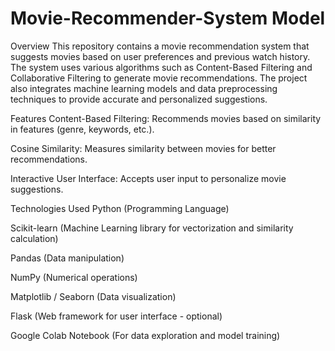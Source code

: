 # Movie-Recommender-System Model 
Overview
This repository contains a movie recommendation system that suggests movies based on user preferences and previous watch history. The system uses various algorithms such as Content-Based Filtering and Collaborative Filtering to generate movie recommendations. The project also integrates machine learning models and data preprocessing techniques to provide accurate and personalized suggestions.

Features
Content-Based Filtering: Recommends movies based on similarity in features (genre, keywords, etc.).

Cosine Similarity: Measures similarity between movies for better recommendations.

Interactive User Interface: Accepts user input to personalize movie suggestions.

Technologies Used
Python (Programming Language)

Scikit-learn (Machine Learning library for vectorization and similarity calculation)

Pandas (Data manipulation)

NumPy (Numerical operations)

Matplotlib / Seaborn (Data visualization)

Flask (Web framework for user interface - optional)

Google Colab Notebook (For data exploration and model training)
